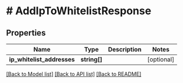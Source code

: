 # # AddIpToWhitelistResponse

## Properties

Name | Type | Description | Notes
------------ | ------------- | ------------- | -------------
**ip_whitelist_addresses** | **string[]** |  | [optional]

[[Back to Model list]](../../README.md#models) [[Back to API list]](../../README.md#endpoints) [[Back to README]](../../README.md)
